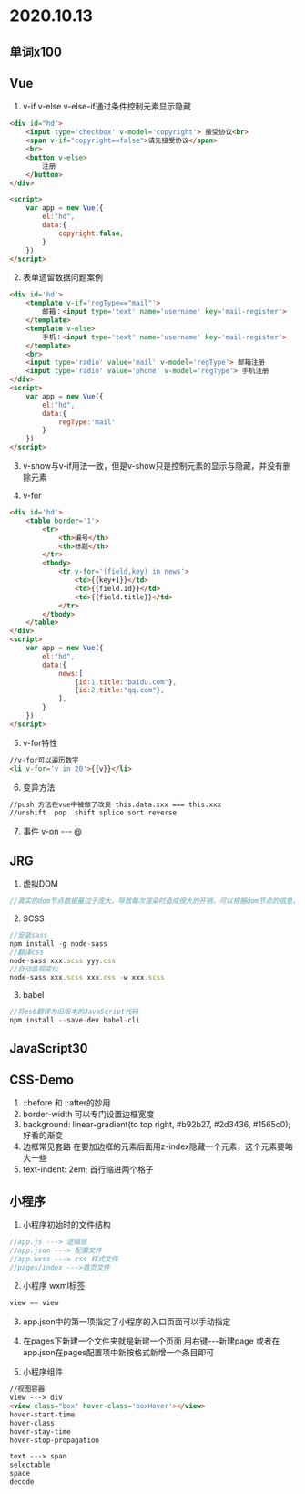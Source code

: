 # 2020.10.13

## 单词x100

## Vue

1. v-if  v-else v-else-if通过条件控制元素显示隐藏

```html
<div id="hd">
    <input type='checkbox' v-model='copyright'> 接受协议<br>
    <span v-if="copyright==false">请先接受协议</span>
    <br>
    <button v-else> 
        注册
    </button>
</div>

<script>
	var app = new Vue({
        el:"hd",
        data:{
            copyright:false,
        }
    })
</script>
```

2. 表单遗留数据问题案例

```html
<div id='hd'>
    <template v-if='regType=="mail"'>
    	邮箱：<input type='text' name='username' key='mail-register'>    
    </template>
	<template v-else>
        手机：<input type='text' name='username' key='mail-register'>
    </template>
    <br>
    <input type='radio' value='mail' v-model='regType'> 邮箱注册
    <input type='radio' value='phone' v-model='regType'> 手机注册
</div>
<script>
	var app = new Vue({
        el:"hd",
        data:{
            regType:'mail'
        }
    })
</script>
```

3. v-show与v-if用法一致，但是v-show只是控制元素的显示与隐藏，并没有删除元素

4. v-for

```html
<div id='hd'>
	<table border='1'>
        <tr>
        	<th>编号</th>
            <th>标题</th>
        </tr>
        <tbody>
        	<tr v-for='(field,key) in news'>
                <td>{{key+1}}</td>
            	<td>{{field.id}}</td>
                <td>{{field.title}}</td>
            </tr>
        </tbody>
    </table>
</div>
<script>
	var app = new Vue({
        el:"hd",
        data:{
            news:[
                {id:1,title:"baidu.com"},
                {id:2,title:"qq.com"},
            ],
        }
    })
</script>
```

5. v-for特性

```html
//v-for可以遍历数字
<li v-for='v in 20'>{{v}}</li>
```

6. 变异方法

```html
//push 方法在vue中被做了改良 this.data.xxx === this.xxx
//unshift  pop  shift splice sort reverse
```

7. 事件 v-on  --- @

## JRG

1. 虚拟DOM

```js
//真实的dom节点数据量过于庞大，导致每次渲染时造成很大的开销，可以根据dom节点的信息，将dom节点映射为一个对象，每次修改对象
```

2. SCSS

```js
//安装sass
npm install -g node-sass
//翻译css
node-sass xxx.scss yyy.css
//自动监视变化
node-sass xxx.scss xxx.css -w xxx.scss
```

3. babel

```js
//将es6翻译为旧版本的JavaScript代码
npm install --save-dev babel-cli
```



## JavaScript30

## CSS-Demo

1. ::before 和 ::after的妙用
2. border-width 可以专门设置边框宽度
3. background: linear-gradient(to top right, #b92b27, #2d3436, #1565c0); 好看的渐变
4. 边框常见套路 在要加边框的元素后面用z-index隐藏一个元素，这个元素要略大一些
5. text-indent: 2em; 首行缩进两个格子

## 小程序

1. 小程序初始时的文件结构

```js
//app.js ---> 逻辑层
//app.json ---> 配置文件
//app.wxss ---> css 样式文件
//pages/index --->首页文件
```

2. 小程序 wxml标签

```js
view == view 
```

3. app.json中的第一项指定了小程序的入口页面可以手动指定

4. 在pages下新建一个文件夹就是新建一个页面 用右键---新建page 或者在app.json在pages配置项中新按格式新增一个条目即可
5. 小程序组件

```html
//视图容器
view ---> div
<view class="box" hover-class='boxHover'></view>
hover-start-time
hover-class
hover-stay-time
hover-stop-propagation

text ---> span
selectable
space
decode

```


